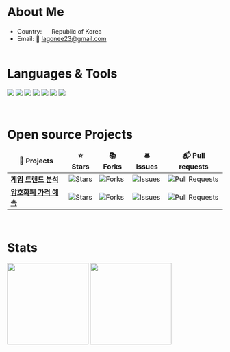 # About Me

* Country: <img src="https://github.com/lagonee23/lagonee23/assets/59104524/a16d5c3d-beac-4c14-bd85-e89fc5b762a2" width="15"/> Republic of Korea
* Email: 📧 <a href="mailto:lagonee23@gmail.com">lagonee23@gmail.com</a> <br><br>

# Languages & Tools
<p>
  <img src="https://img.shields.io/badge/Python-3776AB?style=flat-square&logo=python&logoColor=white">
  <img src="https://img.shields.io/badge/pandas-150458?style=flat-square&logo=pandas&logoColor=white">
  <img src="https://img.shields.io/badge/MySQL-4479A1?style=flat-square&logo=mysql&logoColor=white">
  <img src="https://img.shields.io/badge/SQLite-003B57?style=flat-square&logo=sqlite&logoColor=white">
  <img src="https://img.shields.io/badge/GitHub-181717?style=flat-square&logo=github&logoColor=white" />
  <img src="https://img.shields.io/badge/Git-F05032?style=flat-square&logo=git&logoColor=white" />
  <img src="https://img.shields.io/badge/Google_Colab-F9AB00?style=flat-square&logo=googlecolab&logoColor=white" />
</p>
<br>

# Open source Projects
<table>
  <thead align="center">
    <tr border: none;>
      <td><b>🎁 Projects</b></td>
      <td><b>⭐ Stars</b></td>
      <td><b>📚 Forks</b></td>
      <td><b>🛎 Issues</b></td>
      <td><b>📬 Pull requests</b></td>
    </tr>
  </thead>
  <tbody>
    <tr>
      <td><a href="https://github.com/lagonee23/game-analysis"><b>게임 트렌드 분석</b></a></td>
      <td><img alt="Stars" src="https://img.shields.io/github/stars/lagonee23/game-analysis?style=flat-square&labelColor=343b41"/></td>
      <td><img alt="Forks" src="https://img.shields.io/github/forks/lagonee23/game-analysis?style=flat-square&labelColor=343b41"/></td>
      <td><img alt="Issues" src="https://img.shields.io/github/issues/lagonee23/game-analysis?style=flat-square&labelColor=343b41"/></td>
      <td><img alt="Pull Requests" src="https://img.shields.io/github/issues-pr/lagonee23/game-analysis?style=flat-square&labelColor=343b41"/></td>
    </tr>
    <tr>
      <td><a href="https://github.com/lagonee23/price-prediction-models"><b>암호화폐 가격 예측</b></a></td>
      <td><img alt="Stars" src="https://img.shields.io/github/stars/lagonee23/price-prediction-models?style=flat-square&labelColor=343b41"/></td>
      <td><img alt="Forks" src="https://img.shields.io/github/forks/lagonee23/price-prediction-models?style=flat-square&labelColor=343b41"/></td>
      <td><img alt="Issues" src="https://img.shields.io/github/issues/lagonee23/price-prediction-models?style=flat-square&labelColor=343b41"/></td>
      <td><img alt="Pull Requests" src="https://img.shields.io/github/issues-pr/lagonee23/price-prediction-models?style=flat-square&labelColor=343b41"/></td>
    </tr>
  </tbody>
</table>
<br>

# Stats
<div>
 		<img height=190 align="center" src="https://github-readme-stats.vercel.app/api?username=lagonee23&show_icons=true" />
  	<img height=190 align="center" src="https://github-readme-stats.vercel.app/api/top-langs?username=lagonee23&layout=compact&langs_count=8&card_width=320" />
</div>
